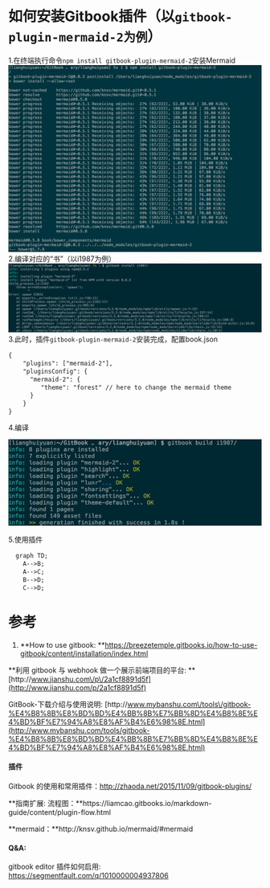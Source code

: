 # 如何安装Gitbook插件（以`gitbook-plugin-mermaid-2为例`）

1.在终端执行命令`npm install gitbook-plugin-mermaid-2`安装Mermaid
  ![](/assets/859D69DB-D652-4821-8748-9D537AFB956D.png)
2.编译对应的“书”（以i1987为例）
  ![](/assets/1BB70990-DED6-4E9D-8BF8-665ACDA90D2E.png)
3.此时，插件`gitbook-plugin-mermaid-2`安装完成，配置book.json

```
{
    "plugins": ["mermaid-2"],
    "pluginsConfig": {
      "mermaid-2": {
         "theme": "forest" // here to change the mermaid theme
      }
    }
}
```

4.编译

![](/assets/897DFAAF-A53F-4513-B916-B989514CE551.png)

5.使用插件

```mermaid
  graph TD; 
    A-->B; 
    A-->C; 
    B-->D; 
    C-->D;
```

# 参考

1. **How to use gitbook: **[https:\/\/breezetemple.gitbooks.io\/how-to-use-gitbook\/content\/installation\/index.html](https://breezetemple.gitbooks.io/how-to-use-gitbook/content/installation/index.html)

**利用 gitbook 与 webhook 做一个展示前端项目的平台: **[http:\/\/www.jianshu.com\/p\/2a1cf8891d5f](http://www.jianshu.com/p/2a1cf8891d5f)

GitBook-下载介绍与使用说明: [http:\/\/www.mybanshu.com\/tools\/gitbook-%E4%B8%8B%E8%BD%BD%E4%BB%8B%E7%BB%8D%E4%B8%8E%E4%BD%BF%E7%94%A8%E8%AF%B4%E6%98%8E.html](http://www.mybanshu.com/tools/gitbook-%E4%B8%8B%E8%BD%BD%E4%BB%8B%E7%BB%8D%E4%B8%8E%E4%BD%BF%E7%94%A8%E8%AF%B4%E6%98%8E.html)

#### 插件

Gitbook 的使用和常用插件：[http:\/\/zhaoda.net\/2015\/11\/09\/gitbook-plugins\/](http://zhaoda.net/2015/11/09/gitbook-plugins/)

**指南扩展: 流程图：**https:\/\/liamcao.gitbooks.io\/markdown-guide\/content\/plugin-flow.html

**mermaid：**http:\/\/knsv.github.io\/mermaid\/\#mermaid

#### Q&A:

gitbook editor 插件如何启用: [https:\/\/segmentfault.com\/q\/1010000004937806](https://segmentfault.com/q/1010000004937806)

